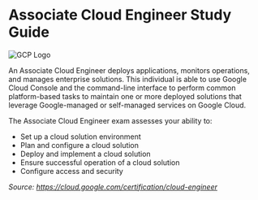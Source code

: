 # Associate Cloud Engineer Study Guide

![GCP Logo](https://cloud.google.com/_static/c3460225a3/images/cloud/gcp-logo.svg)

An Associate Cloud Engineer deploys applications, monitors operations, and manages enterprise solutions. This individual is able to use Google Cloud Console and the command-line interface to perform common platform-based tasks to maintain one or more deployed solutions that leverage Google-managed or self-managed services on Google Cloud.

The Associate Cloud Engineer exam assesses your ability to:

* Set up a cloud solution environment
* Plan and configure a cloud solution
* Deploy and implement a cloud solution
* Ensure successful operation of a cloud solution
* Configure access and security

_Source: https://cloud.google.com/certification/cloud-engineer_